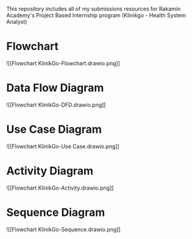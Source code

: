 This repository includes all of my submissions resources for Rakamin Academy's Project Based Internship program (Klinikgo - Health System Analyst)

# Flowchart
![[Flowchart KlinikGo-Flowchart.drawio.png]]

# Data Flow Diagram
![[Flowchart KlinikGo-DFD.drawio.png]]

# Use Case Diagram
![[Flowchart KlinikGo-Use Case.drawio.png]]

# Activity Diagram
![[Flowchart KlinikGo-Activity.drawio.png]]

# Sequence Diagram
![[Flowchart KlinikGo-Sequence.drawio.png]]
